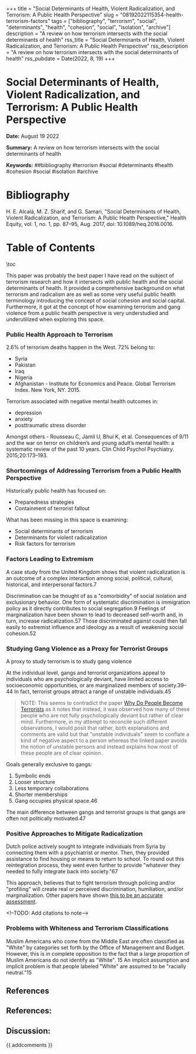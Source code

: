 +++
title = "Social Determinants of Health, Violent Radicalization, and Terrorism: A Public Health Perspective"
slug = "08192022115354-health-terrorism-factors"
tags = ["bibliography", "terrorism", "social", "determinants", "health", "cohesion", "social", "isolation", "archive"]
description = "A review on how terrorism intersects with the social determinants of health"
rss_title = "Social Determinants of Health, Violent Radicalization, and Terrorism: A Public Health Perspective"
rss_description = "A review on how terrorism intersects with the social determinants of health"
rss_pubdate = Date(2022, 8, 19)
+++



Social Determinants of Health, Violent Radicalization, and Terrorism: A Public Health Perspective
=========

**Date:** August 19 2022

**Summary:** A review on how terrorism intersects with the social determinants of health

**Keywords:** ##bibliography #terrorism #social #determinants #health #cohesion #social #isolation  #archive

Bibliography
==========

H. E. Alcalá, M. Z. Sharif, and G. Samari, "Social Determinants of Health, Violent Radicalization, and Terrorism: A Public Health Perspective," Health Equity, vol. 1, no. 1, pp. 87–95, Aug. 2017, doi: 10.1089/heq.2016.0016.

Table of Contents
=========

\toc

This paper was probably the best paper I have read on the subject of terrorism research and how it intersects with public health and the social determinants of health. It provided a comprehensive background on what terrorism and radicalism are as well as some very useful public health terminology introducing the concept of social cohesion and social capital. Furthermore, it got at the concept of how examining terrorism and gang violence from a public health perspective is very understudied and underutilized when exploring this space.

### Public Health Approach to Terrorism

2.6% of terrorism deaths happen in the West. 72% belong to:

  * Syria
  * Pakistan
  * Iraq
  * Nigeria
  * Afghanistan - Institute for Economics and Peace. Global Terrorism Index. New York, NY. 2015.

Terrorism associated with negative mental health outcomes in:

  * depression
  * anxiety
  * posttraumatic stress disorder

Amongst others - Rousseau C, Jamil U, Bhui K, et al. Consequences of 9/11 and the war on terror on children’s and young adult’s mental health: a systematic review of the past 10 years. Clin Child Psychol Psychiatry. 2015;20:173–193.

### Shortcomings of Addressing Terrorism from a Public Health Perspective

Historically public health has focused on: 

  * Preparedness strategies
  * Containment of terrorist fallout

What has been missing in this space is examining:

  * Social determinants of terrorism
  * Determinants for violent radicalization
  * Risk factors for terrorism

### Factors Leading to Extremism

A case study from the United Kingdom shows that violent radicalization is an outcome of a complex interaction among social, political, cultural, historical, and interpersonal factors.7 

Discrimination can be thought of as a "comorbidity" of social isolation and exclusionary behavior. One form of systematic discrimination is immigration policy as it directly contributes to social segregation.9 Feelings of marginalization have been shown to lead to decreased self-worth and, in turn, increase radicalization.57 Those discriminated against could then fall easily to extremist influence and ideology as a result of weakening social cohesion.52

### Studying Gang Violence as a Proxy for Terrorist Groups

A proxy to study terrorism is to study gang violence

At the individual level, gangs and terrorist organizations appeal to individuals who are psychologically deviant, have limited access to socioeconomic opportunities, or are marginalized members of society.39–44 In fact, terrorist groups attract a range of unstable individuals.45

> NOTE: This seems to contradict the paper [Why Do People Become Terrorists](/08232022220130-people-become-terrorists.md) as it notes that instead, it was observed how many of these people who are not fully psychologically deviant but rather of clear mind. Furthermore, in my attempt to reconcile such different observations, I would posit that rather, both explanations and comments are valid but that "unstable individuals" seem to conflate a kind of negative aspect to a person whereas the linked paper avoids the notion of unstable persons and instead explains how most of these people are of clear opinion.


Goals generally exclusive to gangs:

1. Symbolic ends
2. Looser structure
3. Less temporary collaborations
4. Shorter memberships
5. Gang occupies physical space.46

The main difference between gangs and terrorist groups is that gangs are often not politically motivated.47 

### Positive Approaches to Mitigate Radicalization

Dutch police actively sought to integrate individuals from Syria by connecting them with a psychiatrist or mentor. Then, they provided assistance to find housing or means to return to school. To round out this reintegration process, they went even further to provide "whatever they needed to fully integrate back into society."67 

This approach, believes that to fight terrorism through policing and/or "profiling" will create real or perceived discrimination, humiliation, and/or marginalization. Other papers have shown [this to be an accurate assessment](/08232022220130-people-become-terrorists.md).

<!–TODO: Add citations to note–>

### Problems with Whiteness and Terrorism Classifications

Muslim Americans who come from the Middle East are often classified as "White" by categories set forth by the Office of Management and Budget. However, this is in complete opposition to the fact that a large proportion of Muslim Americans do not identify as "White". 15 An implicit assumption and implicit problem is that people labeled "White" are assumed to be "racially neutral."15 

## References

## References:
## Discussion: 

{{ addcomments }}
